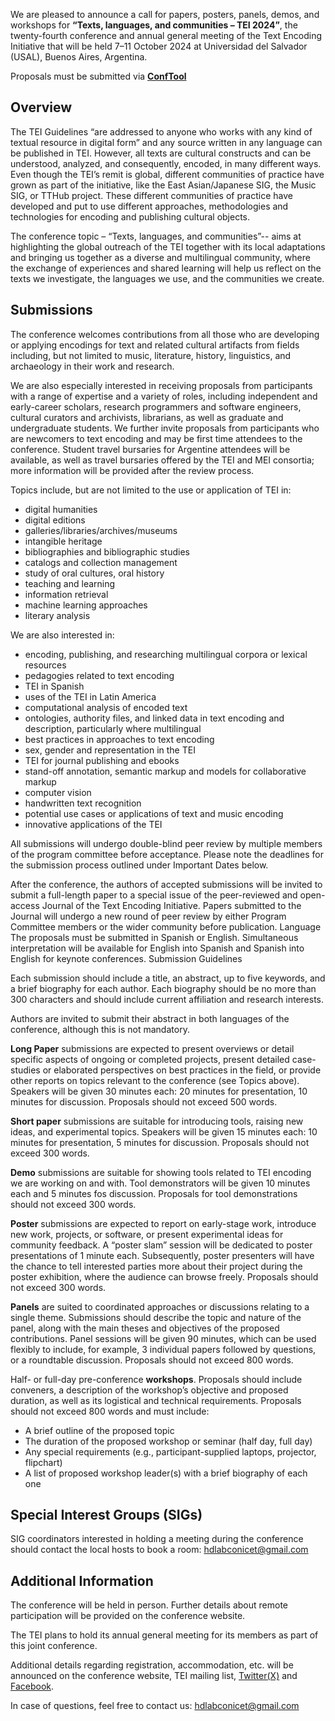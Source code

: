We are pleased to announce a call for papers, posters, panels, demos, and workshops for **“Texts, languages, and communities – TEI 2024”**, the twenty-fourth conference and annual general meeting of the Text Encoding Initiative that will be held 7–11 October 2024 at Universidad del Salvador (USAL), Buenos Aires, Argentina.

Proposals must be submitted via **[ConfTool](https://www.conftool.pro/tei2024/)**<br>

## Overview

The TEI Guidelines “are addressed to anyone who works with any kind of textual resource in digital form” and any source written in any language can be published in TEI. However, all texts are cultural constructs and can be understood, analyzed, and consequently, encoded, in many different ways. Even though the TEI’s remit is global, different communities of practice have grown as part of the initiative, like the East Asian/Japanese SIG, the Music SIG, or TTHub project. These different communities of practice have developed and put to use different approaches, methodologies and technologies for encoding and publishing cultural objects.

The conference topic – “Texts, languages, and communities”-- aims at highlighting the global outreach of the TEI together with its local adaptations and bringing us together as a diverse and multilingual community, where the exchange of experiences and shared learning will help us reflect on the texts we investigate, the languages we use, and the communities we create.

## Submissions

The conference welcomes contributions from all those who are developing or applying encodings for text and related cultural artifacts from fields including, but not limited to music, literature, history, linguistics, and archaeology in their work and research.

We are also especially interested in receiving proposals from participants with a range of expertise and a variety of roles, including independent and early-career scholars, research programmers and software engineers, cultural curators and archivists, librarians, as well as graduate and undergraduate students. We further invite proposals from participants who are newcomers to text encoding and may be first time attendees to the conference. Student travel bursaries for Argentine attendees will be available, as well as travel bursaries offered by the TEI and MEI consortia; more information will be provided after the review process.

Topics include, but are not limited to the use or application of TEI in:
- digital humanities
- digital editions
- galleries/libraries/archives/museums
- intangible heritage
- bibliographies and bibliographic studies
- catalogs and collection management
- study of oral cultures, oral history
- teaching and learning
- information retrieval
- machine learning approaches
- literary analysis 

We are also interested in:

- encoding, publishing, and researching multilingual corpora or lexical resources
- pedagogies related to text encoding
- TEI in Spanish
- uses of the TEI in Latin America
- computational analysis of encoded text
- ontologies, authority files, and linked data in text encoding and description, particularly where multilingual
- best practices in approaches to text encoding
- sex, gender and representation in the TEI
- TEI for journal publishing and ebooks
- stand-off annotation, semantic markup and models for collaborative markup
- computer vision
- handwritten text recognition
- potential use cases or applications of text and music encoding
- innovative applications of the TEI

All submissions will undergo double-blind peer review by multiple members of the program committee before acceptance. Please note the deadlines for the submission process outlined under Important Dates below.

After the conference, the authors of accepted submissions will be invited to submit a full-length paper to a special issue of the peer-reviewed and open-access Journal of the Text Encoding Initiative. Papers submitted to the Journal will undergo a new round of peer review by either Program Committee members or the wider community before publication.
Language
The proposals must be submitted in Spanish or English. Simultaneous interpretation will be available for English into Spanish and Spanish into English for keynote conferences. 
Submission Guidelines

Each submission should include a title, an abstract, up to five keywords, and a brief biography for each author. Each biography should be no more than 300 characters and should include current affiliation and research interests. 

Authors are invited to submit their abstract in both languages of the conference, although this is not mandatory. 

**Long Paper** submissions are expected to present overviews or detail specific aspects of ongoing or completed projects, present detailed case-studies or elaborated perspectives on best practices in the field, or provide other reports on topics relevant to the conference (see Topics above). Speakers will be given 30 minutes each: 20 minutes for presentation, 10 minutes for discussion. Proposals should not exceed 500 words.

**Short paper** submissions are suitable for introducing tools, raising new ideas, and experimental topics. Speakers will be given 15 minutes each: 10 minutes for presentation, 5 minutes for discussion. Proposals should not exceed 300 words.

**Demo** submissions are suitable for showing tools related to TEI encoding we are working on and with. Tool demonstrators will be given 10 minutes each and 5 minutes fos discussion. Proposals for tool demonstrations should not exceed 300 words.

**Poster** submissions are expected to report on early-stage work, introduce new work, projects, or software, or present experimental ideas for community feedback. A “poster slam” session will be dedicated to poster presentations of 1 minute each. Subsequently, poster presenters will have the chance to tell interested parties more about their project during the poster exhibition, where the audience can browse freely. Proposals should not exceed 300 words.

**Panels** are suited to coordinated approaches or discussions relating to a single theme. Submissions should describe the topic and nature of the panel, along with the main theses and objectives of the proposed contributions. Panel sessions will be given 90 minutes, which can be used flexibly to include, for example, 3 individual papers followed by questions, or a roundtable discussion. Proposals should not exceed 800 words.

Half- or full-day pre-conference **workshops**. Proposals should include conveners, a description of the workshop’s objective and proposed duration, as well as its logistical and technical requirements. Proposals should not exceed 800 words and must include:

- A brief outline of the proposed topic 
- The duration of the proposed workshop or seminar (half day, full day)
- Any special requirements (e.g., participant-supplied laptops, projector, flipchart)
- A list of proposed workshop leader(s) with a brief biography of each one

## Special Interest Groups (SIGs) 
SIG coordinators interested in holding a meeting during the conference should contact the local hosts to book a room: [hdlabconicet@gmail.com](hdlabconicet@gmail.com)


## Additional Information

The conference will be held in person. Further details about remote participation will be provided on the conference website.

The TEI plans to hold its annual general meeting for its members as part of this joint conference. 

Additional details regarding registration, accommodation, etc. will be announced on the conference website, TEI mailing list, [Twitter(X)](https://twitter.com/teiconsortium?lang=en) and [Facebook](https://web.facebook.com/groups/TEIconsortium/?_rdc=1&_rdr).

In case of questions, feel free to contact us: [hdlabconicet@gmail.com](hdlabconicet@gmail.com)


